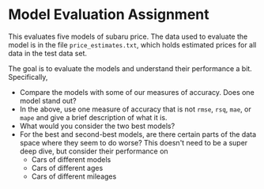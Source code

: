 # Model Evaluation Assignment

This evaluates five models of subaru price. The data used to evaluate the model is in the
file `price_estimates.txt`, which holds estimated prices for all data in the test
data set. 

The goal is to evaluate the models and understand their performance a bit. Specifically,

* Compare the models with some of our measures of accuracy. Does one model stand out?
* In the above, use one measure of accuracy that is not `rmse`, `rsq`, `mae`, or `mape` and 
  give a brief description of what it is. 
* What would you consider the two best models? 
* For the best and second-best models, are there certain parts of the data space 
  where they seem to do worse? This doesn't need to be a super deep dive, but 
  consider their performance on 
    * Cars of different models
    * Cars of different ages
    * Cars of different mileages

